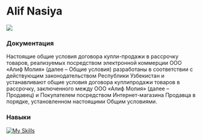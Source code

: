 # Alif Nasiya

![](https://mini-io-api.tm.uz/order/order/loan-system/2/1bd3bf0e-ae4e-4d77-8186-36cc7d3a6041.png)

### Документация ###
Настоящие общие условия договора купли-продажи в рассрочку
товаров, реализуемых посредством электронной коммерции ООО
«Алиф Молия» (далее – Общие условия) разработаны в
соответствии с действующим законодательством Республики
Узбекистан и устанавливают общие условия договора куплипродажи товаров в рассрочку, заключенного между ООО «Алиф
Молия» (далее – Продавец) и Покупателем посредством
Интернет-магазина Продавца в порядке, установленном
настоящими Общим условиями. 

### Навыки ###
[![My Skills](https://skills.thijs.gg/icons?i=css,html,javascript,react)](https://skills.thijs.gg)
